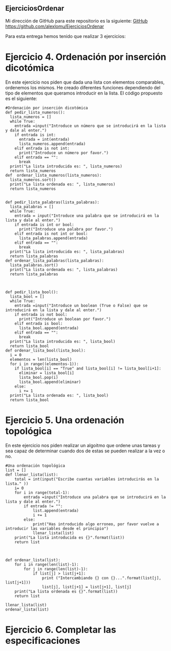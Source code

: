 ## EjerciciosOrdenar
Mi dirección de GitHub para este repositorio es la siguiente: [GitHub](https://github.com/alexlomu/EjerciciosOrdenar)
https://github.com/alexlomu/EjerciciosOrdenar

Para esta entrega hemos tenido que realizar 3 ejercicios:
# Ejercicio 4. Ordenación por inserción dicotómica
En este ejercicio nos piden que dada una lista con elementos comparables, ordenemos los mismos. He creado diferentes funciones dependiendo del tipo de elementos que queramos introducir en la lista. El código propuesto es el siguiente:
```
#Ordenación por inserción dicotómica
def pedir_lista_numeros():
  lista_numeros = []
  while True:
    entrada =input("Introduce un número que se introducirá en la lista y dale al enter.")
    if entrada is int:
      entrada = int(entrada)
      lista_numeros.append(entrada)
    elif entrada is not int:
      print("Introduce un número por favor.")
    elif entrada == "":
      break
  print("La lista introducida es: ", lista_numeros)
  return lista_numeros
def  ordenar_lista_numeros(lista_numeros):
  lista_numeros.sort()
  print("La lista ordenada es: ", lista_numeros)  
  return lista_numeros
    

def pedir_lista_palabras(lista_palabras):
  lista_palabras = []
  while True:
    entrada = input("Introduce una palabra que se introducirá en la lista y dale al enter.")
    if entrada is int or bool:
      print("Introduce una palabra por favor.")
    elif entrada is not int or bool:
      lista_palabras.append(entrada)
    elif entrada == "":
      break
  print("La lista introducida es: ", lista_palabras)
  return lista_palabras
def ordenar_lista_palabras(lista_palabras):
  lista_palabras.sort()
  print("La lista ordenada es: ", lista_palabras)  
  return lista_palabras



def pedir_lista_bool():
  lista_bool = []
  while True:
    entrada =input("Introduce un boolean (True o False) que se introducirá en la lista y dale al enter.")
    if entrada is not bool:
      print("Introduce un boolean por favor.")
    elif entrada is bool:    
      lista_bool.append(entrada)
    elif entrada == "":
      break
  print("La lista introducida es: ", lista_bool)
  return lista_bool
def ordenar_lista_bool(lista_bool):
  i = 0
  elementos = len(lista_bool)
  for i in range((elementos-1)):
    if lista_bool[i] == "True" and lista_bool[i] != lista_bool[i+1]:
      eliminar = lista_bool[i]
      lista_bool.pop(i)
      lista_bool.append(eliminar)
    else:
      i += 1
  print("La lista ordenada es: ", lista_bool)
  return lista_bool
  ```
# Ejercicio 5. Una ordenación topológica
En este ejercicio nos piden realizar un algoitmo que ordene unas tareas y sea capaz de determinar cuando dos de estas se pueden realizar a la vez o no.
```
#Una ordenación topológica
list = []
def llenar_lista(list):
    total = int(input("Escribe cuantas variables introducirás en la lista." ))
    i= 0
    for i in range(total-1):
        entrada =input("Introduce una palabra que se introducirá en la lista y dale al enter.")
        if entrada != "":
            list.append(entrada)
            i += 1
        else:
            print("Has introducido algo erroneo, por favor vuelve a introducir las variables desde el principio")
            llenar_lista(list)
    print("La lista introducida es {}".format(list))
    return list



def ordenar_lista(list):
    for i in range(len(list)-1):
        for j in range(len(list)-1):
            if list[j] > list[j+1]:
                print ("Intercambiando {} con {}...".format(list[j], list[j+1]))
                list[j], list[j+1] = list[j+1], list[j]
    print("La lista ordenada es {}".format(list))
    return list

llenar_lista(list)
ordenar_lista(list)
```
# Ejercicio 6. Completar las especificaciones
